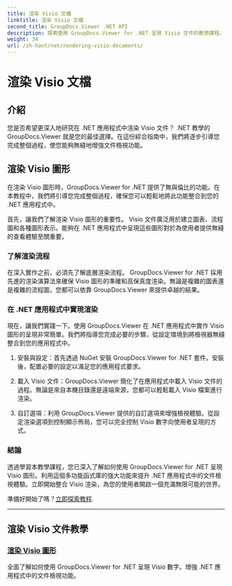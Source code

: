 ```yaml
---
title: 渲染 Visio 文檔
linktitle: 渲染 Visio 文檔
second_title: GroupDocs.Viewer .NET API
description: 探索使用 GroupDocs.Viewer for .NET 呈現 Visio 文件的教學課程。了解如何輕鬆增強 .NET 應用程式中的文件檢視功能。
weight: 34
url: /zh-hant/net/rendering-visio-documents/
---
```


# 渲染 Visio 文檔

## 介紹

您是否希望更深入地研究在 .NET 應用程式中渲染 Visio 文件？ .NET 教學的 GroupDocs.Viewer 就是您的最佳選擇。在這份綜合指南中，我們將逐步引導您完成整個過程，使您能夠無縫地增強文件檢視功能。

## 渲染 Visio 圖形

在渲染 Visio 圖形時，GroupDocs.Viewer for .NET 提供了無與倫比的功能。在本教程中，我們將引導您完成整個過程，確保您可以輕鬆地將此功能整合到您的 .NET 應用程式中。

首先，讓我們了解渲染 Visio 圖形的重要性。 Visio 文件廣泛用於建立圖表、流程圖和各種圖形表示。能夠在 .NET 應用程式中呈現這些圖形對於為使用者提供無縫的查看體驗至關重要。

### 了解渲染流程

在深入實作之前，必須先了解底層渲染流程。 GroupDocs.Viewer for .NET 採用先進的渲染演算法來確保 Visio 圖形的準確和高保真度渲染。無論是複雜的圖表還是複雜的流程圖，您都可以依靠 GroupDocs.Viewer 來提供卓越的結果。

### 在 .NET 應用程式中實現渲染

現在，讓我們實踐一下。使用 GroupDocs.Viewer 在 .NET 應用程式中實作 Visio 圖形的呈現非常簡單。我們將指導您完成必要的步驟，從設定環境到將檢視器無縫整合到您的應用程式中。

1. 安裝與設定：首先透過 NuGet 安裝 GroupDocs.Viewer for .NET 套件。安裝後，配置必要的設定以滿足您的應用程式要求。

2. 載入 Visio 文件：GroupDocs.Viewer 簡化了在應用程式中載入 Visio 文件的過程。無論是來自本機目錄還是遠端來源，您都可以輕鬆載入 Visio 檔案進行渲染。

3. 自訂選項：利用 GroupDocs.Viewer 提供的自訂選項來增強檢視體驗。從設定渲染選項到控制顯示佈局，您可以完全控制 Visio 數字向使用者呈現的方式。

### 結論

透過學習本教學課程，您已深入了解如何使用 GroupDocs.Viewer for .NET 呈現 Visio 圖形。利用這個多功能函式庫的強大功能來提升 .NET 應用程式中的文件檢視體驗。立即開始整合 Visio 渲染，為您的使用者開啟一個充滿無限可能的世界。

準備好開始了嗎？[立即探索教程](./render-visio-figures/).

---

## 渲染 Visio 文件教學
### [渲染 Visio 圖形](./render-visio-figures/)
全面了解如何使用 GroupDocs.Viewer for .NET 呈現 Visio 數字。增強 .NET 應用程式中的文件檢視功能。